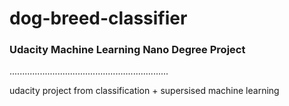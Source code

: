 # dog-breed-classifier
### Udacity Machine Learning Nano Degree Project 
...............................................................

udacity project from classification + supersised machine learning
